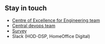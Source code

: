 ## Stay in touch

- [Centre of Excellence for Engineering team](https://github.com/UKHomeOffice/central-devteam-board/projects/1)
- [Central devops team](https://github.com/UKHomeOffice/central-devopsteam-board/projects)
- [Survey](http://www.homeofficesurveys.homeoffice.gov.uk/s/JVIBL/)
- Slack (HOD-DSP, HomeOffice Digital)
